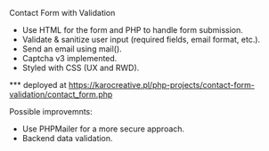 Contact Form with Validation

- Use HTML for the form and PHP to handle form submission.
- Validate & sanitize user input (required fields, email format, etc.).
- Send an email using mail().
- Captcha v3 implemented.
- Styled with CSS (UX and RWD). 


*** deployed at https://karocreative.pl/php-projects/contact-form-validation/contact_form.php

Possible improvemnts: 
- Use PHPMailer for a more secure approach.
- Backend data validation.
